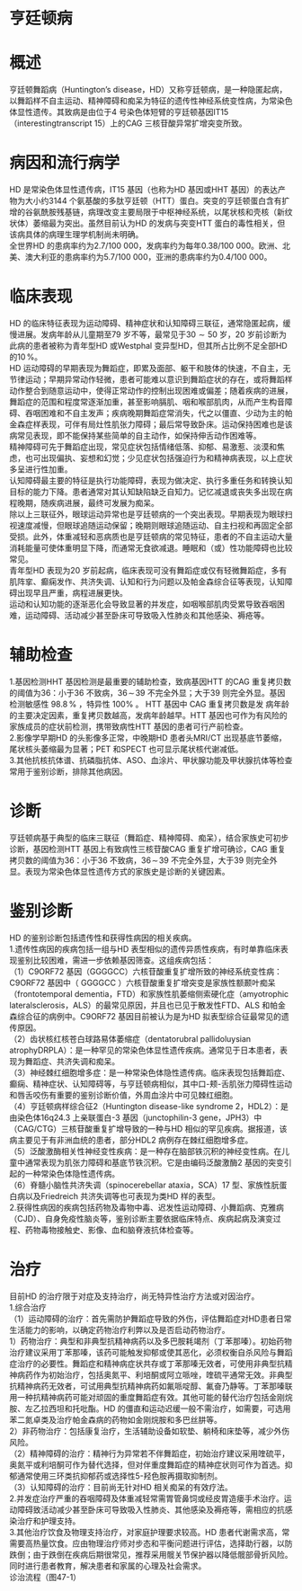 # 亨廷顿病  
# 概述  
亨廷顿舞蹈病（Huntington’s disease，HD）又称亨廷顿病，是一种隐匿起病，以舞蹈样不自主运动、精神障碍和痴呆为特征的遗传性神经系统变性病，为常染色体显性遗传。其致病是由位于4 号染色体短臂的亨廷顿基因IT15（interestingtranscript 15）上的CAG 三核苷酸异常扩增突变所致。  
# 病因和流行病学  
HD 是常染色体显性遗传病，IT15 基因（也称为HD 基因或HHT 基因）的表达产物为大小约3144 个氨基酸的多肽亨廷顿（HTT）蛋白。突变的亨廷顿蛋白含有扩增的谷氨酰胺残基链，病理改变主要局限于中枢神经系统，以尾状核和壳核（新纹状体）萎缩最为突出。虽然目前认为HD 的发病与突变HTT 蛋白的毒性相关，但该病具体的病理生理学机制尚未明确。  
全世界HD 的患病率约为2.7/100 000，发病率约为每年0.38/100 000。欧洲、北美、澳大利亚的患病率约为5.7/100 000，亚洲的患病率约为0.4/100 000。  
# 临床表现  
HD 的临床特征表现为运动障碍、精神症状和认知障碍三联征，通常隐匿起病，缓慢进展。发病年龄从儿童期至79 岁不等，最常见于$30{\sim}50$ 岁，20 岁前诊断为此病的患者被称为青年型HD 或Westphal 变异型HD，但其所占比例不足全部HD 的$10\,\%$。  
HD 运动障碍的早期表现为舞蹈症，即累及面部、躯干和肢体的快速，不自主，无节律运动；早期异常动作轻微，患者可能难以意识到舞蹈症状的存在，或将舞蹈样动作整合到随意运动中，使得正常动作的控制出现困难或偏差；随着疾病的进展，舞蹈症的范围和程度常逐渐加重，甚至影响膈肌、咽和喉部肌肉，从而产生构音障碍、吞咽困难和不自主发声；疾病晚期舞蹈症常消失，代之以僵直、少动为主的帕金森症样表现，可伴有局灶性肌张力障碍；最后常导致卧床。运动保持困难也是该病常见表现，即不能保持某些简单的自主动作，如保持伸舌动作困难等。  
精神障碍可先于舞蹈症出现，常见症状包括情绪低落、抑郁、易激惹、淡漠和焦虑，也可出现偏执、妄想和幻觉；少见症状包括强迫行为和精神病表现，以上症状多呈进行性加重。  
认知障碍最主要的特征是执行功能障碍，表现为做决定、执行多重任务和转换认知目标的能力下降。患者通常对其认知缺陷缺乏自知力。记忆减退或丧失多出现在病程晚期，随疾病进展，最终可发展为痴呆。  
除以上三联征外，眼球运动异常也是亨廷顿病的一个突出表现。早期表现为眼球扫视速度减慢，但眼球追随运动保留；晚期则眼球追随运动、自主扫视和再固定全部受损。此外，体重减轻和恶病质也是亨廷顿病的常见特征，患者的不自主运动大量消耗能量可使体重明显下降，而通常无食欲减退。睡眠和（或）性功能障碍也比较常见。  
青年型HD 表现为20 岁前起病，临床表现可没有舞蹈症或仅有轻微舞蹈症，多有肌阵挛、癫痫发作、共济失调、认知和行为问题以及帕金森综合征等表现，认知障碍出现早且严重，病程进展更快。  
运动和认知功能的逐渐恶化会导致显著的并发症，如咽喉部肌肉受累导致吞咽困难，运动障碍、活动减少甚至卧床可导致吸入性肺炎和其他感染、褥疮等。  
# 辅助检查  
1.基因检测HHT 基因检测是最重要的辅助检查，致病基因HTT 的CAG 重复拷贝数的阈值为36：小于36 不致病，$36\!\sim\!39$ 不完全外显；大于39 则完全外显。基因检测敏感性 $98.8\,\%$ ，特异性 $100\%$ 。 HTT  基因中 CAG  重复拷贝数是发 病年龄的主要决定因素，重复拷贝数越高，发病年龄越早。HTT 基因也可作为有风险的家族成员的症状前检测，携带致病性HTT 基因的患者可行产前检查。  
2.影像学早期HD 的头影像多正常，中晚期HD 患者头MRI/CT 出现基底节萎缩，尾状核头萎缩最为显著；PET 和SPECT 也可显示尾状核代谢减低。  
3.其他抗核抗体谱、抗磷脂抗体、ASO、血涂片、甲状腺功能及甲状腺抗体等检查常用于鉴别诊断，排除其他病因。  
# 诊断  
亨廷顿病基于典型的临床三联征（舞蹈症、精神障碍、痴呆），结合家族史可初步诊断，基因检测HTT 基因上有致病性三核苷酸CAG 重复扩增可确诊，CAG 重复拷贝数的阈值为36：小于36 不致病，$36\!\sim\!39$ 不完全外显，大于39 则完全外显。表现为常染色体显性遗传方式的家族史是诊断的关键因素。  
# 鉴别诊断  
HD 的鉴别诊断包括遗传性和获得性病因的相关疾病。  
1.遗传性病因的疾病包括一组与HD 表型相似的遗传异质性疾病，有时单靠临床表现鉴别比较困难，需进一步依赖基因筛查。这组疾病包括：  
（1）C9ORF72 基因（GGGGCC）六核苷酸重复扩增所致的神经系统变性病：C9ORF72  基因中（ GGGGCC ）六核苷酸重复扩增突变是家族性额颞叶痴呆 （frontotemporal dementia，FTD）和家族性肌萎缩侧索硬化症（amyotrophic lateralsclerosis，ALS）的最常见原因，并且也已见于散发性FTD、ALS 和帕金森综合征的病例中。C9ORF72 基因目前被认为是为HD 拟表型综合征最常见的遗传原因。  
（2）齿状核红核苍白球路易体萎缩症（dentatorubral pallidoluysian atrophyDRPLA）：是一种罕见的常染色体显性遗传疾病。通常见于日本患者，表现为舞蹈症、共济失调和痴呆。  
（3）神经棘红细胞增多症：是一种常染色体隐性遗传病。临床表现包括舞蹈症、癫痫、精神症状、认知障碍等，与亨廷顿病相似，其中口-颊-舌肌张力障碍性运动和唇舌咬伤有重要的鉴别诊断价值，外周血涂片中可见棘红细胞。  
（4）亨廷顿病样综合征2（Huntington disease-like syndrome 2，HDL2）：是由染色体16q24.3 上亲联蛋白-3 基因（junctophilin-3 gene，JPH3）中（CAG/CTG）三核苷酸重复扩增导致的一种与HD 相似的罕见疾病。据报道，该病主要见于有非洲血统的患者，部分HDL2 病例存在棘红细胞增多症。  
（5）泛酸激酶相关性神经变性疾病：是一种存在脑部铁沉积的神经变性病。在儿童中通常表现为肌张力障碍和基底节铁沉积。它是由编码泛酸激酶2 基因的突变引起的一种常染色体隐性遗传病。  
（6）脊髓小脑性共济失调（spinocerebellar ataxia，SCA）17 型、家族性朊蛋白病以及Friedreich 共济失调等也可表现为类HD 样的表型。  
2.获得性病因的疾病包括药物及毒物中毒、迟发性运动障碍、小舞蹈病、克雅病（CJD）、自身免疫性脑炎等，鉴别诊断主要依据临床特点、疾病起病及演变过程、药物毒物接触史、影像、血和脑脊液抗体检查等。  
# 治疗  
目前HD 的治疗限于对症及支持治疗，尚无特异性治疗方法或对因治疗。  
1.综合治疗  
（1）运动障碍的治疗：首先需防护舞蹈症导致的外伤，评估舞蹈症对HD患者日常生活能力的影响，以确定药物治疗利弊以及是否启动药物治疗。  
1）药物治疗：典型和非典型抗精神病药以及多巴胺耗竭剂（丁苯那嗪）。初始药物治疗建议采用丁苯那嗪，该药可能触发抑郁或使其恶化，必须权衡自杀风险与舞蹈症治疗的必要性。舞蹈症和精神病症状共存或丁苯那嗪无效者，可使用非典型抗精神病药作为初始治疗，包括奥氮平、利培酮或阿立哌唑，喹硫平通常无效。非典型抗精神病药无效者，可试用典型抗精神病药如氟哌啶醇、氟奋乃静等。丁苯那嗪联用一种抗精神病药可能对顽固的重度舞蹈症有效。其他可能的替代治疗包括金刚烷胺、左乙拉西坦和托吡酯。HD 的僵直和运动迟缓一般不需治疗，如需要，可选用苯二氮卓类及治疗帕金森病的药物如金刚烷胺和多巴丝肼等。  
2）非药物治疗：包括康复治疗，生活辅助设备如软垫、躺椅和床垫等，减少外伤风险。  
（2）精神障碍的治疗：精神行为异常若不伴舞蹈症，初始治疗建议采用喹硫平，奥氮平或利培酮可作为替代选择，但对伴重度舞蹈症的精神症状则可作为首选。抑郁通常使用三环类抗抑郁药或选择性5-羟色胺再摄取抑制剂。  
（3）认知障碍的治疗：目前尚无针对HD 相关痴呆的有效疗法。  
2.并发症治疗严重的吞咽障碍及体重减轻常需胃管鼻饲或经皮胃造瘘手术治疗。运动障碍致活动减少甚至卧床可导致吸入性肺炎、其他感染及褥疮等，需相应的抗感染治疗和护理支持。  
3.其他治疗饮食及物理支持治疗，对家庭护理要求较高。HD 患者代谢需求高，常需要高热量饮食。应由物理治疗师对步态和平衡问题进行评估，选择助行器，以防跌倒；由于跌倒在疾病后期很常见，推荐采用髋关节保护器以降低髋部骨折风险。同时进行患者教育，解决患者和家属的心理及社会需求。  
诊治流程（图47-1）  
